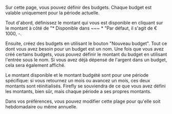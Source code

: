 Sur cette page, vous pouvez définir des budgets. Chaque budget est valable uniquement pour la période actuelle.

Tout d'abord, définissez le montant qui vous est disponible en cliquant sur le montant à côté de "* Disponible dans ~~~ * "Par défaut, il s'agit de € 1000, -.

Ensuite, créez des budgets en utilisant le bouton "Nouveau budget". Tout ce dont vous avez besoin pour un budget est un nom. Une fois que vous avez créé certains budgets, vous pouvez définir le montant du budget en utilisant l'entrée sous le nom. Si vous avez déjà dépensé de l'argent dans un budget, cela sera également affiché.

Le montant disponible et le montant budgété sont pour une période spécifique: si vous retournez un mois ou avancez un mois, ces deux montants sont réinitialisés. Firefly se souviendra de ce que vous avez défini les montants, bien sûr, mais chaque période a ses propres montants.

Dans vos préférences, vous pouvez modifier cette plage pour qu'elle soit hebdomadaire ou même annuelle.